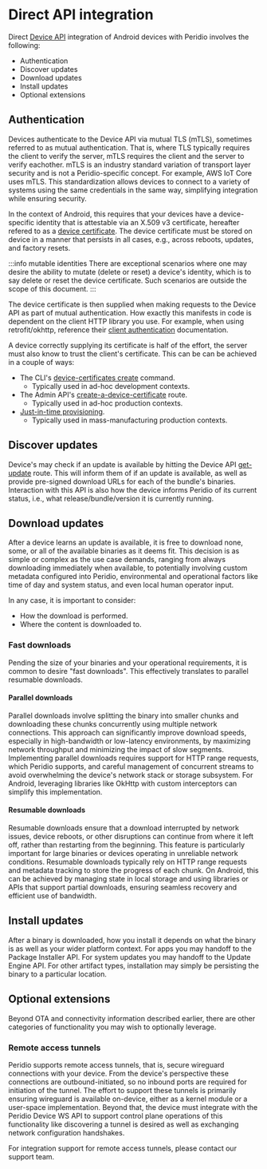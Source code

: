 # Direct API integration

Direct [Device API](/device-api) integration of Android devices with Peridio involves the following:

- Authentication
- Discover updates
- Download updates
- Install updates
- Optional extensions

## Authentication

Devices authenticate to the Device API via mutual TLS (mTLS), sometimes referred to as mutual authentication. That is, where TLS typically requires the client to verify the server, mTLS requires the client and the server to verify eachother. mTLS is an industry standard variation of transport layer security and is not a Peridio-specific concept. For example, AWS IoT Core uses mTLS. This standardization allows devices to connect to a variety of systems using the same credentials in the same way, simplifying integration while ensuring security.

In the context of Android, this requires that your devices have a device-specific identity that is
attestable via an X.509 v3 certificate, hereafter refered to as a [device certificate](/platform/reference/device-certificates). The device certificate must be stored on device in a manner that persists in all cases, e.g., across reboots, updates, and factory resets.

:::info mutable identities
There are exceptional scenarios where one may desire the ability to mutate (delete or reset) a device's identity, which is to say delete or reset the device certificate. Such scenarios are outside the scope of this document.
:::

The device certificate is then supplied when making requests to the Device API as part of mutual authentication. How exactly this manifests in code is dependent on the client HTTP library you use. For example, when using retrofit/okhttp, reference their [client authentication](https://github.com/square/okhttp/blob/master/okhttp-tls/README.md?utm_source=chatgpt.com#client-authentication) documentation.

A device correctly supplying its certificate is half of the effort, the server must also know to trust the client's certificate. This can be can be achieved in a couple of ways:

- The CLI's [device-certificates create](/cli/device-certificates/create) command.
  - Typically used in ad-hoc development contexts.
- The Admin API's [create-a-device-certificate](/admin-api#device-certificates/operation/create-a-device-certificate) route.
  - Typically used in ad-hoc production contexts.
- [Just-in-time provisioning](/platform/reference/just-in-time-provisioning).
  - Typically used in mass-manufacturing production contexts.

## Discover updates

Device's may check if an update is available by hitting the Device API [get-update](/device-api#devices/operation/get-update) route. This will inform them of if an update is available, as well as provide pre-signed download URLs for each of the bundle's binaries. Interaction with this API is also how the device informs Peridio of its current status, i.e., what release/bundle/version it is currently running.

## Download updates

After a device learns an update is available, it is free to download none, some, or all of the available binaries as it deems fit. This decision is as simple or complex as the use case demands, ranging from always downloading immediately when available, to potentially involving custom metadata configured into Peridio, environmental and operational factors like time of day and system status, and even local human operator input.

In any case, it is important to consider:

- How the download is performed.
- Where the content is downloaded to.

### Fast downloads

Pending the size of your binaries and your operational requirements, it is common to desire "fast downloads". This effectively translates to parallel resumable downloads.

#### Parallel downloads

Parallel downloads involve splitting the binary into smaller chunks and downloading these chunks concurrently using multiple network connections. This approach can significantly improve download speeds, especially in high-bandwidth or low-latency environments, by maximizing network throughput and minimizing the impact of slow segments. Implementing parallel downloads requires support for HTTP range requests, which Peridio supports, and careful management of concurrent streams to avoid overwhelming the device's network stack or storage subsystem. For Android, leveraging libraries like OkHttp with custom interceptors can simplify this implementation.

#### Resumable downloads

Resumable downloads ensure that a download interrupted by network issues, device reboots, or other disruptions can continue from where it left off, rather than restarting from the beginning. This feature is particularly important for large binaries or devices operating in unreliable network conditions. Resumable downloads typically rely on HTTP range requests and metadata tracking to store the progress of each chunk. On Android, this can be achieved by managing state in local storage and using libraries or APIs that support partial downloads, ensuring seamless recovery and efficient use of bandwidth.

## Install updates

After a binary is downloaded, how you install it depends on what the binary is as well as your wider platform context. For apps you may handoff to the Package Installer API. For system updates you may handoff to the Update Engine API. For other artifact types, installation may simply be persisting the binary to a particular location.

## Optional extensions

Beyond OTA and connectivity information described earlier, there are other categories of functionality you may wish to optionally leverage.

### Remote access tunnels

Peridio supports remote access tunnels, that is, secure wireguard connections with your device. From the device's perspective these connections are outbound-initiated, so no inbound ports are required for initiation of the tunnel. The effort to support these tunnels is primarily ensuring wireguard is available on-device, either as a kernel module or a user-space implementation. Beyond that, the device must integrate with the Peridio Device WS API to support control plane operations of this functionality like discovering a tunnel is desired as well as exchanging network configuration handshakes.

For integration support for remote access tunnels, please contact our support team.
